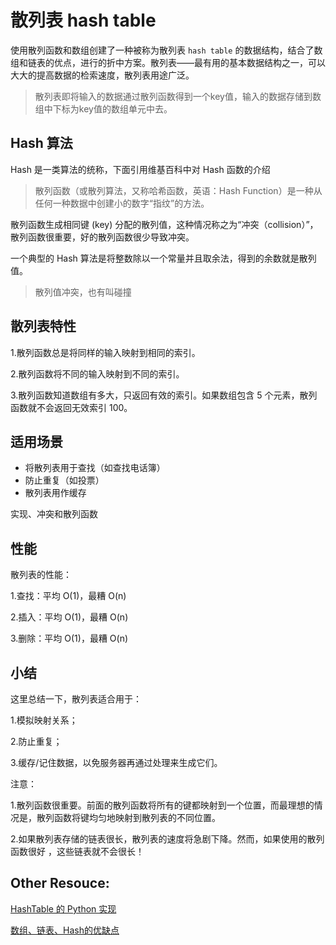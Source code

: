 # 散列表 hash table

使用散列函数和数组创建了一种被称为散列表 `hash table` 的数据结构，结合了数组和链表的优点，进行的折中方案。散列表——最有用的基本数据结构之一，可以大大的提高数据的检索速度，散列表用途广泛。

> 散列表即将输入的数据通过散列函数得到一个key值，输入的数据存储到数组中下标为key值的数组单元中去。

## Hash 算法

Hash 是一类算法的统称，下面引用维基百科中对 Hash 函数的介绍

> 散列函数（或散列算法，又称哈希函数，英语：Hash Function）是一种从任何一种数据中创建小的数字“指纹”的方法。

散列函数生成相同键 (key) 分配的散列值，这种情况称之为“冲突（collision）”，散列函数很重要，好的散列函数很少导致冲突。

一个典型的 Hash 算法是将整数除以一个常量并且取余法，得到的余数就是散列值。

> 散列值冲突，也有叫碰撞

## 散列表特性

1.散列函数总是将同样的输入映射到相同的索引。

2.散列函数将不同的输入映射到不同的索引。

3.散列函数知道数组有多大，只返回有效的索引。如果数组包含 5 个元素，散列函数就不会返回无效索引 100。

## 适用场景

- 将散列表用于查找（如查找电话簿）
- 防止重复（如投票）
- 散列表用作缓存

实现、冲突和散列函数

## 性能

散列表的性能：

1.查找：平均 O(1)，最糟 O(n)

2.插入：平均 O(1)，最糟 O(n)

3.删除：平均 O(1)，最糟 O(n)

## 小结

这里总结一下，散列表适合用于：

1.模拟映射关系；

2.防止重复；

3.缓存/记住数据，以免服务器再通过处理来生成它们。

注意：

1.散列函数很重要。前面的散列函数将所有的键都映射到一个位置，而最理想的情况是，散列函数将键均匀地映射到散列表的不同位置。

2.如果散列表存储的链表很长，散列表的速度将急剧下降。然而，如果使用的散列函数很好 ，这些链表就不会很长！


## Other Resouce:

[HashTable 的 Python 实现](https://www.nosuchfield.com/2016/07/29/the-python-implementationp-of-HashTable/)

[数组、链表、Hash的优缺点](https://blog.csdn.net/u010742414/article/details/78258809)
